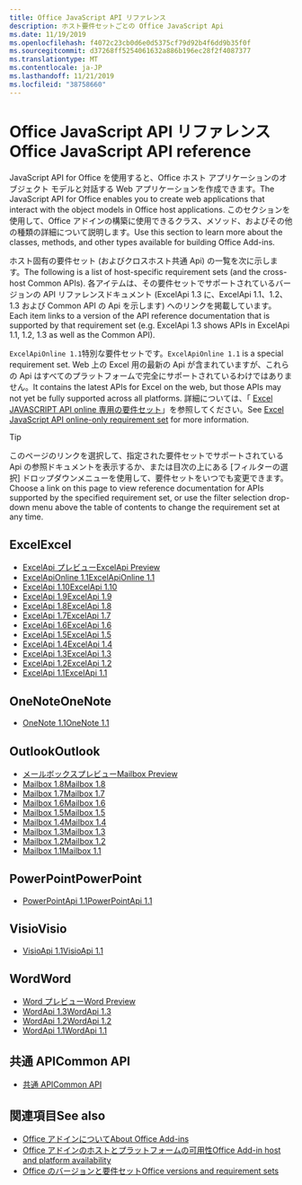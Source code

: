 ```yaml
---
title: Office JavaScript API リファレンス
description: ホスト要件セットごとの Office JavaScript Api
ms.date: 11/19/2019
ms.openlocfilehash: f4072c23cb0d6e0d5375cf79d92b4f6dd9b35f0f
ms.sourcegitcommit: d37268ff5254061632a886b196ec28f2f4087377
ms.translationtype: MT
ms.contentlocale: ja-JP
ms.lasthandoff: 11/21/2019
ms.locfileid: "38758660"
---
```

# <a name="office-javascript-api-reference"></a><span data-ttu-id="57178-103">Office JavaScript API リファレンス</span><span class="sxs-lookup"><span data-stu-id="57178-103">Office JavaScript API reference</span></span>

<span data-ttu-id="57178-104">JavaScript API for Office を使用すると、Office ホスト アプリケーションのオブジェクト モデルと対話する Web アプリケーションを作成できます。</span><span class="sxs-lookup"><span data-stu-id="57178-104">The JavaScript API for Office enables you to create web applications that interact with the object models in Office host applications.</span></span> <span data-ttu-id="57178-105">このセクションを使用して、Office アドインの構築に使用できるクラス、メソッド、およびその他の種類の詳細について説明します。</span><span class="sxs-lookup"><span data-stu-id="57178-105">Use this section to learn more about the classes, methods, and other types available for building Office Add-ins.</span></span>

<span data-ttu-id="57178-106">ホスト固有の要件セット (およびクロスホスト共通 Api) の一覧を次に示します。</span><span class="sxs-lookup"><span data-stu-id="57178-106">The following is a list of host-specific requirement sets (and the cross-host Common APIs).</span></span> <span data-ttu-id="57178-107">各アイテムは、その要件セットでサポートされているバージョンの API リファレンスドキュメント (ExcelApi 1.3 に、ExcelApi 1.1、1.2、1.3 および Common API の Api を示します) へのリンクを掲載しています。</span><span class="sxs-lookup"><span data-stu-id="57178-107">Each item links to a version of the API reference documentation that is supported by that requirement set (e.g. ExcelApi 1.3 shows APIs in ExcelApi 1.1, 1.2, 1.3 as well as the Common API).</span></span>

<span data-ttu-id="57178-108">`ExcelApiOnline 1.1`特別な要件セットです。</span><span class="sxs-lookup"><span data-stu-id="57178-108">`ExcelApiOnline 1.1` is a special requirement set.</span></span> <span data-ttu-id="57178-109">Web 上の Excel 用の最新の Api が含まれていますが、これらの Api はすべてのプラットフォームで完全にサポートされているわけではありません。</span><span class="sxs-lookup"><span data-stu-id="57178-109">It contains the latest APIs for Excel on the web, but those APIs may not yet be fully supported across all platforms.</span></span> <span data-ttu-id="57178-110">詳細については、「 [Excel JAVASCRIPT API online 専用の要件セット](/office/dev/add-ins/reference/requirement-sets/excel-api-online-requirement-set)」を参照してください。</span><span class="sxs-lookup"><span data-stu-id="57178-110">See [Excel JavaScript API online-only requirement set](/office/dev/add-ins/reference/requirement-sets/excel-api-online-requirement-set) for more information.</span></span>

> [!TIP]
> <span data-ttu-id="57178-111">このページのリンクを選択して、指定された要件セットでサポートされている Api の参照ドキュメントを表示するか、または目次の上にある [フィルターの選択] ドロップダウンメニューを使用して、要件セットをいつでも変更できます。</span><span class="sxs-lookup"><span data-stu-id="57178-111">Choose a link on this page to view reference documentation for APIs supported by the specified requirement set, or use the filter selection drop-down menu above the table of contents to change the requirement set at any time.</span></span>

## <a name="excel"></a><span data-ttu-id="57178-112">Excel</span><span class="sxs-lookup"><span data-stu-id="57178-112">Excel</span></span>

- [<span data-ttu-id="57178-113">ExcelApi プレビュー</span><span class="sxs-lookup"><span data-stu-id="57178-113">ExcelApi Preview</span></span>](/javascript/api/excel?view=excel-js-preview)
- [<span data-ttu-id="57178-114">ExcelApiOnline 1.1</span><span class="sxs-lookup"><span data-stu-id="57178-114">ExcelApiOnline 1.1</span></span>](/javascript/api/excel?view=excel-js-online)
- [<span data-ttu-id="57178-115">ExcelApi 1.10</span><span class="sxs-lookup"><span data-stu-id="57178-115">ExcelApi 1.10</span></span>](/javascript/api/excel?view=excel-js-1.10)
- [<span data-ttu-id="57178-116">ExcelApi 1.9</span><span class="sxs-lookup"><span data-stu-id="57178-116">ExcelApi 1.9</span></span>](/javascript/api/excel?view=excel-js-1.9)
- [<span data-ttu-id="57178-117">ExcelApi 1.8</span><span class="sxs-lookup"><span data-stu-id="57178-117">ExcelApi 1.8</span></span>](/javascript/api/excel?view=excel-js-1.8)
- [<span data-ttu-id="57178-118">ExcelApi 1.7</span><span class="sxs-lookup"><span data-stu-id="57178-118">ExcelApi 1.7</span></span>](/javascript/api/excel?view=excel-js-1.7)
- [<span data-ttu-id="57178-119">ExcelApi 1.6</span><span class="sxs-lookup"><span data-stu-id="57178-119">ExcelApi 1.6</span></span>](/javascript/api/excel?view=excel-js-1.6)
- [<span data-ttu-id="57178-120">ExcelApi 1.5</span><span class="sxs-lookup"><span data-stu-id="57178-120">ExcelApi 1.5</span></span>](/javascript/api/excel?view=excel-js-1.5)
- [<span data-ttu-id="57178-121">ExcelApi 1.4</span><span class="sxs-lookup"><span data-stu-id="57178-121">ExcelApi 1.4</span></span>](/javascript/api/excel?view=excel-js-1.4)
- [<span data-ttu-id="57178-122">ExcelApi 1.3</span><span class="sxs-lookup"><span data-stu-id="57178-122">ExcelApi 1.3</span></span>](/javascript/api/excel?view=excel-js-1.3)
- [<span data-ttu-id="57178-123">ExcelApi 1.2</span><span class="sxs-lookup"><span data-stu-id="57178-123">ExcelApi 1.2</span></span>](/javascript/api/excel?view=excel-js-1.2)
- [<span data-ttu-id="57178-124">ExcelApi 1.1</span><span class="sxs-lookup"><span data-stu-id="57178-124">ExcelApi 1.1</span></span>](/javascript/api/excel?view=excel-js-1.1)

## <a name="onenote"></a><span data-ttu-id="57178-125">OneNote</span><span class="sxs-lookup"><span data-stu-id="57178-125">OneNote</span></span>

- [<span data-ttu-id="57178-126">OneNote 1.1</span><span class="sxs-lookup"><span data-stu-id="57178-126">OneNote 1.1</span></span>](/javascript/api/onenote?view=onenote-js-1.1)

## <a name="outlook"></a><span data-ttu-id="57178-127">Outlook</span><span class="sxs-lookup"><span data-stu-id="57178-127">Outlook</span></span>

- [<span data-ttu-id="57178-128">メールボックスプレビュー</span><span class="sxs-lookup"><span data-stu-id="57178-128">Mailbox Preview</span></span>](/javascript/api/outlook?view=outlook-js-preview)
- [<span data-ttu-id="57178-129">Mailbox 1.8</span><span class="sxs-lookup"><span data-stu-id="57178-129">Mailbox 1.8</span></span>](/javascript/api/outlook?view=outlook-js-1.8)
- [<span data-ttu-id="57178-130">Mailbox 1.7</span><span class="sxs-lookup"><span data-stu-id="57178-130">Mailbox 1.7</span></span>](/javascript/api/outlook?view=outlook-js-1.7)
- [<span data-ttu-id="57178-131">Mailbox 1.6</span><span class="sxs-lookup"><span data-stu-id="57178-131">Mailbox 1.6</span></span>](/javascript/api/outlook?view=outlook-js-1.6)
- [<span data-ttu-id="57178-132">Mailbox 1.5</span><span class="sxs-lookup"><span data-stu-id="57178-132">Mailbox 1.5</span></span>](/javascript/api/outlook?view=outlook-js-1.5)
- [<span data-ttu-id="57178-133">Mailbox 1.4</span><span class="sxs-lookup"><span data-stu-id="57178-133">Mailbox 1.4</span></span>](/javascript/api/outlook?view=outlook-js-1.4)
- [<span data-ttu-id="57178-134">Mailbox 1.3</span><span class="sxs-lookup"><span data-stu-id="57178-134">Mailbox 1.3</span></span>](/javascript/api/outlook?view=outlook-js-1.3)
- [<span data-ttu-id="57178-135">Mailbox 1.2</span><span class="sxs-lookup"><span data-stu-id="57178-135">Mailbox 1.2</span></span>](/javascript/api/outlook?view=outlook-js-1.2)
- [<span data-ttu-id="57178-136">Mailbox 1.1</span><span class="sxs-lookup"><span data-stu-id="57178-136">Mailbox 1.1</span></span>](/javascript/api/outlook?view=outlook-js-1.1)

## <a name="powerpoint"></a><span data-ttu-id="57178-137">PowerPoint</span><span class="sxs-lookup"><span data-stu-id="57178-137">PowerPoint</span></span>

- [<span data-ttu-id="57178-138">PowerPointApi 1.1</span><span class="sxs-lookup"><span data-stu-id="57178-138">PowerPointApi 1.1</span></span>](/javascript/api/powerpoint?view=powerpoint-js-1.1)

## <a name="visio"></a><span data-ttu-id="57178-139">Visio</span><span class="sxs-lookup"><span data-stu-id="57178-139">Visio</span></span>

- [<span data-ttu-id="57178-140">VisioApi 1.1</span><span class="sxs-lookup"><span data-stu-id="57178-140">VisioApi 1.1</span></span>](/javascript/api/visio?view=visio-js-1.1)

## <a name="word"></a><span data-ttu-id="57178-141">Word</span><span class="sxs-lookup"><span data-stu-id="57178-141">Word</span></span>

- [<span data-ttu-id="57178-142">Word プレビュー</span><span class="sxs-lookup"><span data-stu-id="57178-142">Word Preview</span></span>](/javascript/api/word?view=word-js-preview)
- [<span data-ttu-id="57178-143">WordApi 1.3</span><span class="sxs-lookup"><span data-stu-id="57178-143">WordApi 1.3</span></span>](/javascript/api/word?view=word-js-1.3)
- [<span data-ttu-id="57178-144">WordApi 1.2</span><span class="sxs-lookup"><span data-stu-id="57178-144">WordApi 1.2</span></span>](/javascript/api/word?view=word-js-1.2)
- [<span data-ttu-id="57178-145">WordApi 1.1</span><span class="sxs-lookup"><span data-stu-id="57178-145">WordApi 1.1</span></span>](/javascript/api/word?view=word-js-1.1)

## <a name="common-api"></a><span data-ttu-id="57178-146">共通 API</span><span class="sxs-lookup"><span data-stu-id="57178-146">Common API</span></span>

- [<span data-ttu-id="57178-147">共通 API</span><span class="sxs-lookup"><span data-stu-id="57178-147">Common API</span></span>](/javascript/api/office?view=common-js)

## <a name="see-also"></a><span data-ttu-id="57178-148">関連項目</span><span class="sxs-lookup"><span data-stu-id="57178-148">See also</span></span>

- [<span data-ttu-id="57178-149">Office アドインについて</span><span class="sxs-lookup"><span data-stu-id="57178-149">About Office Add-ins</span></span>](/office/dev/add-ins/overview)
- [<span data-ttu-id="57178-150">Office アドインのホストとプラットフォームの可用性</span><span class="sxs-lookup"><span data-stu-id="57178-150">Office Add-in host and platform availability</span></span>](/office/dev/add-ins/overview/office-add-in-availability)
- [<span data-ttu-id="57178-151">Office のバージョンと要件セット</span><span class="sxs-lookup"><span data-stu-id="57178-151">Office versions and requirement sets</span></span>](/office/dev/add-ins/develop/office-versions-and-requirement-sets)
